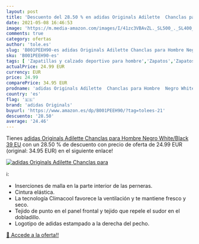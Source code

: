 ```yaml
---
layout: post
title: 'Descuento del 28.50 % en adidas Originals Adilette  Chanclas para'
date: 2021-05-08 16:46:53
image: 'https://m.media-amazon.com/images/I/41zc3VBAvZL._SL500_._SL400_.jpg'
comments: true
category: ofertas
author: 'tole.es'
slug: 'B001PEEH90-es adidas Originals Adilette Chanclas para Hombre Negro...'
sku: 'B001PEEH90-es'
tags: [ 'Zapatillas y calzado deportivo para hombre','Zapatos','Zapatos para hombre','Zapatos y complementos','adidas originals','chanclas', ]
actualPrice: 24.99 EUR
currency: EUR
price: 24.99
comparePrice: 34.95 EUR
prodname: 'adidas Originals Adilette  Chanclas para Hombre  Negro White/Black  39 EU'
country: 'es'
flag: '🇪🇸'
brand: 'adidas Originals'
buyurl: 'https://www.amazon.es/dp/B001PEEH90/?tag=tolees-21'
descuento: '28.50'
average: '24.46'
---
```


Tienes [adidas Originals Adilette  Chanclas para Hombre  Negro White/Black  39 EU](https://www.amazon.es/dp/B001PEEH90/?tag=tolees-21) con un 28.50 % de descuento con precio de oferta de 24.99 EUR (original: 34.95 EUR) en el siguiente enlace!

[![adidas Originals Adilette  Chanclas para](https://m.media-amazon.com/images/I/41zc3VBAvZL._SL500_._SL400_.jpg)](https://www.amazon.es/dp/B001PEEH90/?tag=tolees-21)

ℹ️:

- Inserciones de malla en la parte interior de las perneras.
- Cintura elástica.
- La tecnología Climacool favorece la ventilación y te mantiene fresco y seco.
- Tejido de punto en el panel frontal y tejido que repele el sudor en el dobladillo.
- Logotipo de adidas estampado a la derecha del pecho.

[🛒 Accede a la oferta!!](https://www.amazon.es/dp/B001PEEH90/?tag=tolees-21)
